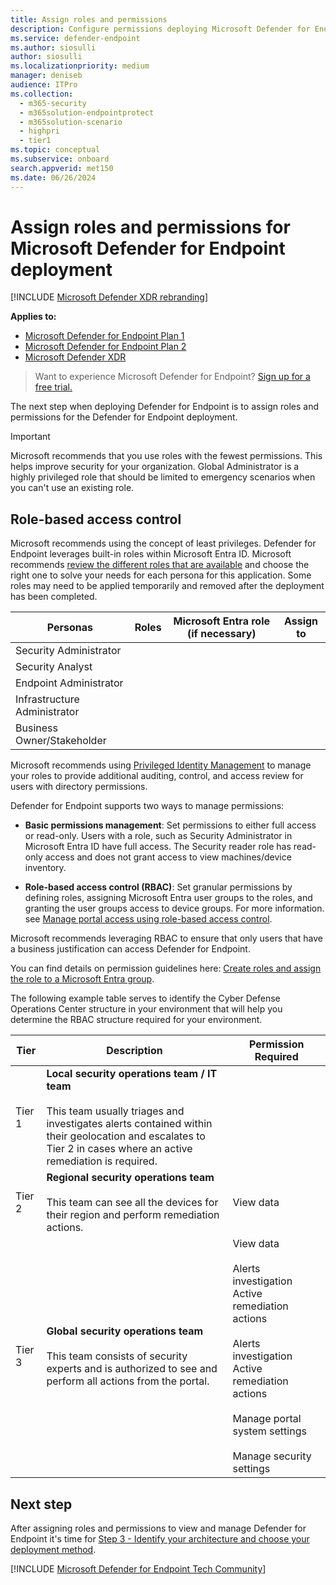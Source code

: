 ```yaml
---
title: Assign roles and permissions
description: Configure permissions deploying Microsoft Defender for Endpoint
ms.service: defender-endpoint
ms.author: siosulli
author: siosulli
ms.localizationpriority: medium
manager: deniseb
audience: ITPro
ms.collection:
  - m365-security
  - m365solution-endpointprotect
  - m365solution-scenario
  - highpri
  - tier1
ms.topic: conceptual
ms.subservice: onboard
search.appverid: met150
ms.date: 06/26/2024
---
```


# Assign roles and permissions for Microsoft Defender for Endpoint deployment

[!INCLUDE [Microsoft Defender XDR rebranding](../includes/microsoft-defender.md)]

**Applies to:**

- [Microsoft Defender for Endpoint Plan 1](microsoft-defender-endpoint.md)
- [Microsoft Defender for Endpoint Plan 2](microsoft-defender-endpoint.md)
- [Microsoft Defender XDR](/defender-xdr)

> Want to experience Microsoft Defender for Endpoint? [Sign up for a free trial.](https://signup.microsoft.com/create-account/signup?products=7f379fee-c4f9-4278-b0a1-e4c8c2fcdf7e&ru=https://aka.ms/MDEp2OpenTrial?ocid=docs-wdatp-exposedapis-abovefoldlink)

The next step when deploying Defender for Endpoint is to assign roles and permissions for the Defender for Endpoint deployment.

> [!IMPORTANT]
> Microsoft recommends that you use roles with the fewest permissions. This helps improve security for your organization. Global Administrator is a highly privileged role that should be limited to emergency scenarios when you can't use an existing role.

## Role-based access control

Microsoft recommends using the concept of least privileges. Defender for Endpoint leverages built-in roles within Microsoft Entra ID. Microsoft recommends [review the different roles that are available](/azure/active-directory/roles/permissions-reference) and choose the right one to solve your needs for each persona for this application. Some roles may need to be applied temporarily and removed after the deployment has been completed.

|Personas|Roles|Microsoft Entra role (if necessary)|Assign to|
|---|---|---|---|
|Security Administrator||||
|Security Analyst||||
|Endpoint Administrator||||
|Infrastructure Administrator||||
|Business Owner/Stakeholder||||

Microsoft recommends using [Privileged Identity Management](/azure/active-directory/active-directory-privileged-identity-management-configure) to manage your roles to provide additional auditing, control, and access review for users with directory permissions.

Defender for Endpoint supports two ways to manage permissions:

- **Basic permissions management**: Set permissions to either full access or read-only. Users with a role, such as Security Administrator in Microsoft Entra ID have full access. The Security reader role has read-only access and does not grant access to view machines/device inventory.

- **Role-based access control (RBAC)**: Set granular permissions by defining roles, assigning Microsoft Entra user groups to the roles, and granting the user groups access to device groups. For more information. see [Manage portal access using role-based access control](rbac.md).

Microsoft recommends leveraging RBAC to ensure that only users that have a business justification can access Defender for Endpoint.

You can find details on permission guidelines here: [Create roles and assign the role to a Microsoft Entra group](user-roles.md#create-roles-and-assign-the-role-to-an-azure-active-directory-group).

The following example table serves to identify the Cyber Defense Operations Center structure in your environment that will help you determine the RBAC structure required for your environment.

|Tier|Description|Permission Required|
|---|---|---|
|Tier 1|**Local security operations team / IT team** <br/><br/> This team usually triages and investigates alerts contained within their geolocation and escalates to Tier 2 in cases where an active remediation is required.||
|Tier 2|**Regional security operations team** <br/><br/> This team can see all the devices for their region and perform remediation actions.|View data|
|Tier 3|**Global security operations team** <br/><br/> This team consists of security experts and is authorized to see and perform all actions from the portal.|View data <br/><br/> Alerts investigation Active remediation actions <br/><br/> Alerts investigation Active remediation actions <br/><br/> Manage portal system settings <br/><br/> Manage security settings|

## Next step

After assigning roles and permissions to view and manage Defender for Endpoint it's time for [Step 3 - Identify your architecture and choose your deployment method](deployment-strategy.md).

[!INCLUDE [Microsoft Defender for Endpoint Tech Community](../includes/defender-mde-techcommunity.md)]
